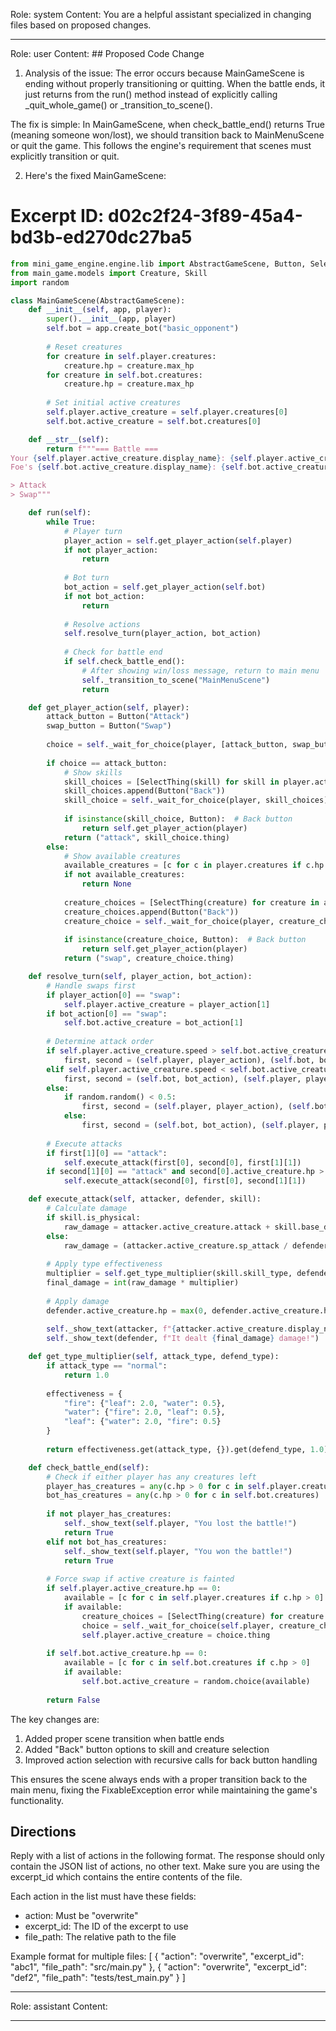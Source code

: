 Role: system
Content: You are a helpful assistant specialized in changing files based on proposed changes.
__________________
Role: user
Content: ## Proposed Code Change
1. Analysis of the issue:
The error occurs because MainGameScene is ending without properly transitioning or quitting. When the battle ends, it just returns from the run() method instead of explicitly calling _quit_whole_game() or _transition_to_scene().

The fix is simple: In MainGameScene, when check_battle_end() returns True (meaning someone won/lost), we should transition back to MainMenuScene or quit the game. This follows the engine's requirement that scenes must explicitly transition or quit.

2. Here's the fixed MainGameScene:

# Excerpt ID: d02c2f24-3f89-45a4-bd3b-ed270dc27ba5
```python main_game/scenes/main_game_scene.py
from mini_game_engine.engine.lib import AbstractGameScene, Button, SelectThing
from main_game.models import Creature, Skill
import random

class MainGameScene(AbstractGameScene):
    def __init__(self, app, player):
        super().__init__(app, player)
        self.bot = app.create_bot("basic_opponent")
        
        # Reset creatures
        for creature in self.player.creatures:
            creature.hp = creature.max_hp
        for creature in self.bot.creatures:
            creature.hp = creature.max_hp
            
        # Set initial active creatures
        self.player.active_creature = self.player.creatures[0]
        self.bot.active_creature = self.bot.creatures[0]

    def __str__(self):
        return f"""=== Battle ===
Your {self.player.active_creature.display_name}: {self.player.active_creature.hp}/{self.player.active_creature.max_hp} HP
Foe's {self.bot.active_creature.display_name}: {self.bot.active_creature.hp}/{self.bot.active_creature.max_hp} HP

> Attack
> Swap"""

    def run(self):
        while True:
            # Player turn
            player_action = self.get_player_action(self.player)
            if not player_action:
                return
                
            # Bot turn
            bot_action = self.get_player_action(self.bot)
            if not bot_action:
                return
                
            # Resolve actions
            self.resolve_turn(player_action, bot_action)
            
            # Check for battle end
            if self.check_battle_end():
                # After showing win/loss message, return to main menu
                self._transition_to_scene("MainMenuScene")
                return

    def get_player_action(self, player):
        attack_button = Button("Attack")
        swap_button = Button("Swap")
        
        choice = self._wait_for_choice(player, [attack_button, swap_button])
        
        if choice == attack_button:
            # Show skills
            skill_choices = [SelectThing(skill) for skill in player.active_creature.skills]
            skill_choices.append(Button("Back"))
            skill_choice = self._wait_for_choice(player, skill_choices)
            
            if isinstance(skill_choice, Button):  # Back button
                return self.get_player_action(player)
            return ("attack", skill_choice.thing)
        else:
            # Show available creatures
            available_creatures = [c for c in player.creatures if c.hp > 0 and c != player.active_creature]
            if not available_creatures:
                return None
                
            creature_choices = [SelectThing(creature) for creature in available_creatures]
            creature_choices.append(Button("Back"))
            creature_choice = self._wait_for_choice(player, creature_choices)
            
            if isinstance(creature_choice, Button):  # Back button
                return self.get_player_action(player)
            return ("swap", creature_choice.thing)

    def resolve_turn(self, player_action, bot_action):
        # Handle swaps first
        if player_action[0] == "swap":
            self.player.active_creature = player_action[1]
        if bot_action[0] == "swap":
            self.bot.active_creature = bot_action[1]
            
        # Determine attack order
        if self.player.active_creature.speed > self.bot.active_creature.speed:
            first, second = (self.player, player_action), (self.bot, bot_action)
        elif self.player.active_creature.speed < self.bot.active_creature.speed:
            first, second = (self.bot, bot_action), (self.player, player_action)
        else:
            if random.random() < 0.5:
                first, second = (self.player, player_action), (self.bot, bot_action)
            else:
                first, second = (self.bot, bot_action), (self.player, player_action)
                
        # Execute attacks
        if first[1][0] == "attack":
            self.execute_attack(first[0], second[0], first[1][1])
        if second[1][0] == "attack" and second[0].active_creature.hp > 0:
            self.execute_attack(second[0], first[0], second[1][1])

    def execute_attack(self, attacker, defender, skill):
        # Calculate damage
        if skill.is_physical:
            raw_damage = attacker.active_creature.attack + skill.base_damage - defender.active_creature.defense
        else:
            raw_damage = (attacker.active_creature.sp_attack / defender.active_creature.sp_defense) * skill.base_damage
            
        # Apply type effectiveness
        multiplier = self.get_type_multiplier(skill.skill_type, defender.active_creature.creature_type)
        final_damage = int(raw_damage * multiplier)
        
        # Apply damage
        defender.active_creature.hp = max(0, defender.active_creature.hp - final_damage)
        
        self._show_text(attacker, f"{attacker.active_creature.display_name} used {skill.display_name}!")
        self._show_text(defender, f"It dealt {final_damage} damage!")

    def get_type_multiplier(self, attack_type, defend_type):
        if attack_type == "normal":
            return 1.0
        
        effectiveness = {
            "fire": {"leaf": 2.0, "water": 0.5},
            "water": {"fire": 2.0, "leaf": 0.5},
            "leaf": {"water": 2.0, "fire": 0.5}
        }
        
        return effectiveness.get(attack_type, {}).get(defend_type, 1.0)

    def check_battle_end(self):
        # Check if either player has any creatures left
        player_has_creatures = any(c.hp > 0 for c in self.player.creatures)
        bot_has_creatures = any(c.hp > 0 for c in self.bot.creatures)
        
        if not player_has_creatures:
            self._show_text(self.player, "You lost the battle!")
            return True
        elif not bot_has_creatures:
            self._show_text(self.player, "You won the battle!")
            return True
            
        # Force swap if active creature is fainted
        if self.player.active_creature.hp == 0:
            available = [c for c in self.player.creatures if c.hp > 0]
            if available:
                creature_choices = [SelectThing(creature) for creature in available]
                choice = self._wait_for_choice(self.player, creature_choices)
                self.player.active_creature = choice.thing
                
        if self.bot.active_creature.hp == 0:
            available = [c for c in self.bot.creatures if c.hp > 0]
            if available:
                self.bot.active_creature = random.choice(available)
                
        return False
```

The key changes are:
1. Added proper scene transition when battle ends
2. Added "Back" button options to skill and creature selection
3. Improved action selection with recursive calls for back button handling

This ensures the scene always ends with a proper transition back to the main menu, fixing the FixableException error while maintaining the game's functionality.

## Directions
Reply with a list of actions in the following format. The response should only contain the JSON list of actions, no other text.
Make sure you are using the excerpt_id which contains the entire contents of the file.

Each action in the list must have these fields:
- action: Must be "overwrite"
- excerpt_id: The ID of the excerpt to use
- file_path: The relative path to the file

Example format for multiple files:
[
    {
        "action": "overwrite",
        "excerpt_id": "abc1",
        "file_path": "src/main.py"
    },
    {
        "action": "overwrite",
        "excerpt_id": "def2",
        "file_path": "tests/test_main.py"
    }
]
__________________
Role: assistant
Content: 
__________________
